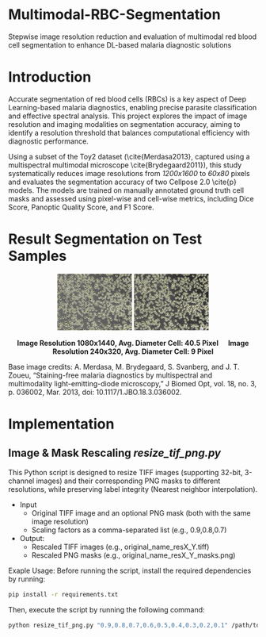 # Multimodal-RBC-Segmentation
Stepwise image resolution reduction and evaluation of multimodal red blood cell segmentation to enhance DL-based malaria diagnostic solutions

# Introduction
Accurate segmentation of red blood cells (RBCs) is a key aspect of Deep Learning-based malaria diagnostics, enabling precise parasite classification and effective spectral analysis. This project explores the impact of image resolution and imaging modalities on segmentation accuracy, aiming to identify a resolution threshold that balances computational efficiency with diagnostic performance.

Using a subset of the Toy2 dataset (\cite{Merdasa2013}, captured using a multispectral multimodal microscope \cite{Brydegaard2011}), this study systematically reduces image resolutions from *1200x1600* to *60x80* pixels and evaluates the segmentation accuracy of two Cellpose 2.0 \cite{p} models. The models are trained on manually annotated ground truth cell masks and assessed using pixel-wise and cell-wise metrics, including Dice Score, Panoptic Quality Score, and F1 Score.

# Result Segmentation on Test Samples

<p align="center">
  <img src="images/test_result_0_9.png" alt="T07_Sample1_R - Factor 0.7" width="30%" />
  <img src="images/test_result_0_2.png" alt="T07_Sample1_R - Factor 0.2" width="30%" />
</p>

<p align="center">
  <strong>Image Resolution 1080x1440, Avg. Diameter Cell: 40.5 Pixel</strong> &nbsp; &nbsp;
  <strong>Image Resolution 240x320, Avg. Diameter Cell: 9 Pixel</strong>
</p>
Base image credits: A. Merdasa, M. Brydegaard, S. Svanberg, and J. T. Zoueu, “Staining-free malaria diagnostics by multispectral and multimodality light-emitting-diode microscopy,” J Biomed Opt, vol. 18, no. 3, p. 036002, Mar. 2013, doi: 10.1117/1.JBO.18.3.036002.

# Implementation
## Image & Mask Rescaling *resize_tif_png.py*
This Python script is designed to resize TIFF images (supporting 32-bit, 3-channel images) and their corresponding PNG masks to different resolutions, while preserving label integrity (Nearest neighbor interpolation).
- Input
  - Original TIFF image and an optional PNG mask (both with the same image resolution)
  - Scaling factors as a comma-separated list (e.g., 0.9,0.8,0.7)
- Output:
  - Rescaled TIFF images (e.g., original_name_resX_Y.tiff)
  - Rescaled PNG masks (e.g., original_name_resX_Y_masks.png)

Exaple Usage:
Before running the script, install the required dependencies by running:

```bash 
pip install -r requirements.txt
```
Then, execute the script by running the following command:

```bash
python resize_tif_png.py "0.9,0.8,0.7,0.6,0.5,0.4,0.3,0.2,0.1" /path/to/original_image.tiff /path/to/original_mask.png
```

